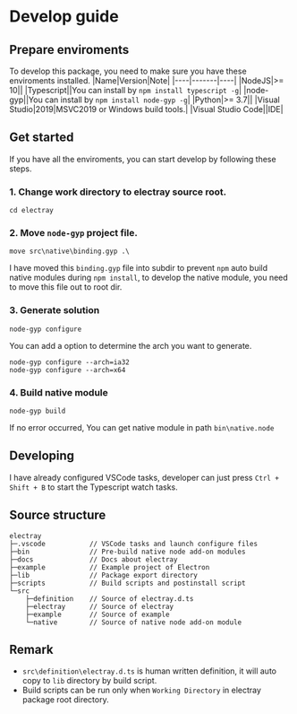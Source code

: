 # Develop guide

## Prepare enviroments
To develop this package, you need to make sure you have these enviroments installed.
|Name|Version|Note|
|----|-------|----|
|NodeJS|>= 10||
|Typescript||You can install by `npm install typescript -g`|
|node-gyp||You can install by `npm install node-gyp -g`|
|Python|>= 3.7||
|Visual Studio|2019|MSVC2019 or Windows build tools.|
|Visual Studio Code||IDE|

## Get started
If you have all the enviroments, you can start develop by following these steps.
### 1. Change work directory to electray source root.
```
cd electray
```

### 2. Move `node-gyp` project file.
```
move src\native\binding.gyp .\
```
I have moved this `binding.gyp` file into subdir to prevent `npm` auto build native modules during `npm install`, to develop the native module, you need to move this file out to root dir.

### 3. Generate solution
```
node-gyp configure
```
You can add a option to determine the arch you want to generate.
```
node-gyp configure --arch=ia32
node-gyp configure --arch=x64
```

### 4. Build native module
```
node-gyp build
```
If no error occurred, You can get native module in path `bin\native.node`

## Developing
I have already configured VSCode tasks, developer can just press `Ctrl + Shift + B` to start the Typescript watch tasks.

## Source structure
```
electray
├─.vscode           // VSCode tasks and launch configure files
├─bin               // Pre-build native node add-on modules
├─docs              // Docs about electray
├─example           // Example project of Electron
├─lib               // Package export directory
├─scripts           // Build scripts and postinstall script
└─src
    ├─definition    // Source of electray.d.ts
    ├─electray      // Source of electray
    ├─example       // Source of example
    └─native        // Source of native node add-on module
```

## Remark
* `src\definition\electray.d.ts` is human written definition, it will auto copy to `lib` directory by build script.
* Build scripts can be run only when `Working Directory` in electray package root directory.
